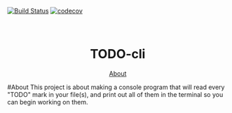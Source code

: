[![Build Status](https://travis-ci.com/BalenD/TODO-cli.svg?branch=master)](https://travis-ci.com/BalenD/TODO-cli)
[![codecov](https://codecov.io/gh/BalenD/TODO-cli/branch/master/graph/badge.svg)](https://codecov.io/gh/BalenD/TODO-cli)
<h1 align="center">
  <br>
  TODO-cli
  <br>
</h1>

<p align="center">
  <a href="#about">About</a>
</p>

#About
This project is about making a console program that will read every "TODO" mark in your file(s), and print out all of them in the terminal so you can begin working on them.
